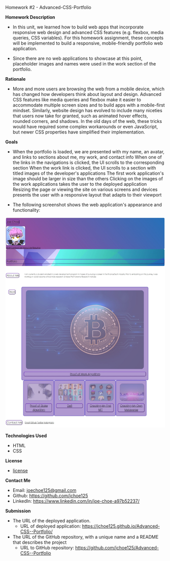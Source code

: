 Homework #2 - Advanced-CSS-Portfolio

**Homework Description**
* In this unit, we learned how to build web apps that incorporate responsive web design and advanced CSS features (e.g. flexbox, media queries, CSS variables). For this homework assignment, these concepts will be implemented to build a responsive, mobile-friendly portfolio web application.

* Since there are no web applications to showcase at this point, placeholder images and names were used in the work section of the portfolio.

**Rationale**
* More and more users are browsing the web from a mobile device, which has changed how developers think about layout and design. Advanced CSS features like media queries and flexbox make it easier to accommodate multiple screen sizes and to build apps with a mobile-first mindset. Similarly, website design has evolved to include many niceties that users now take for granted, such as animated hover effects, rounded corners, and shadows. In the old days of the web, these tricks would have required some complex workarounds or even JavaScript, but newer CSS properties have simplified their implementation.

**Goals**
* When the portfolio is loaded, we are presented with my name, an avatar, and links to sections about me, my work, and contact info
When one of the links in the navigations is clicked, the UI scrolls to the corresponding section
When the work link is clicked, the UI scrolls to a section with titled images of the developer's applications
The first work application's image should be larger in size than the others
Clicking on the images of the work applications takes the user to the deployed application
Resizing the page or viewing the site on various screens and devices presents the user with a responsive layout that adapts to their viewport

* The following screenshot shows the web application's appearance and functionality:

![website screenshot](https://github.com/jchoe125/Advanced-CSS--Portfolio/blob/main/Images/Website%20screenshot.jpeg)

**Technologies Used**
* HTML
* CSS

**License**
* [license](https://github.com/jchoe125/Advanced-CSS--Portfolio/blob/main/licenseMITtxt)

**Contact Me**
* Email: joechoe125@gmail.com
* Github: https://github.com/jchoe125
* LinkedIn: https://www.linkedin.com/in/joe-choe-a97b52237/

**Submission**
* The URL of the deployed application.
  * URL of deployed application: https://jchoe125.github.io/Advanced-CSS--Portfolio/
* The URL of the GitHub repository, with a unique name and a README that describes the project
  * URL to GitHub repository: https://github.com/jchoe125/Advanced-CSS--Portfolio